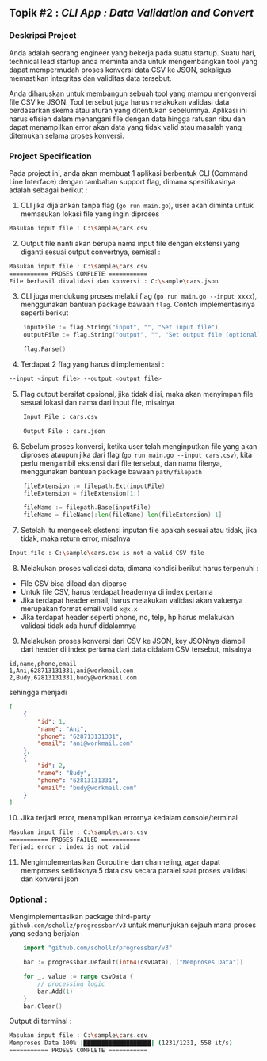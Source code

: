 
## Topik #2 : *CLI App : Data Validation and Convert*

### Deskripsi Project 

Anda adalah seorang engineer yang bekerja pada suatu startup. Suatu hari, technical lead startup anda meminta anda untuk mengembangkan tool yang dapat mempermudah proses konversi data CSV ke JSON, sekaligus memastikan integritas dan validitas data tersebut. 

Anda diharuskan untuk membangun sebuah tool yang mampu mengonversi file CSV ke JSON. Tool tersebut juga harus melakukan validasi data berdasarkan skema atau aturan yang ditentukan sebelumnya. Aplikasi ini harus efisien dalam menangani file dengan data hingga ratusan ribu dan dapat menampilkan error akan data yang tidak valid atau masalah yang ditemukan selama proses konversi.


### Project Specification

Pada project ini, anda akan membuat 1 aplikasi berbentuk CLI (Command Line Interface) dengan tambahan support flag, dimana spesifikasinya adalah sebagai berikut :

1. CLI jika dijalankan tanpa flag (```go run main.go```), user akan diminta untuk memasukan lokasi file yang ingin diproses

```bash
Masukan input file : C:\sample\cars.csv
```

2. Output file nanti akan berupa nama input file dengan ekstensi yang diganti sesuai output convertnya, semisal :

```bash
Masukan input file : C:\sample\cars.csv
=========== PROSES COMPLETE ===========
File berhasil divalidasi dan konversi : C:\sample\cars.json
```

3. CLI juga mendukung proses melalui flag (```go run main.go --input xxxx```), menggunakan bantuan package bawaan ```flag```. Contoh implementasinya seperti berikut

```go
	inputFile := flag.String("input", "", "Set input file")
	outputFile := flag.String("output", "", "Set output file (optional)")

	flag.Parse()
```


4. Terdapat 2 flag yang harus diimplementasi :

```bash
--input <input_file> --output <output_file>
```

5. Flag output bersifat opsional, jika tidak diisi, maka akan menyimpan file sesuai lokasi dan nama dari input file, misalnya 

```bash
    Input File : cars.csv

    Output File : cars.json
```

6. Sebelum proses konversi, ketika user telah menginputkan file yang akan diproses ataupun jika dari flag (```go run main.go --input cars.csv```), kita perlu mengambil ekstensi dari file tersebut, dan nama filenya, menggunakan bantuan package bawaan ```path/filepath```

```go
    fileExtension := filepath.Ext(inputFile)
    fileExtension = fileExtension[1:]

    fileName := filepath.Base(inputFile)
    fileName = fileName[:len(fileName)-len(fileExtension)-1]
```

7. Setelah itu mengecek ekstensi inputan file apakah sesuai atau tidak, jika tidak, maka return error, misalnya

```bash
Input file : C:\sample\cars.csx is not a valid CSV file
```

8. Melakukan proses validasi data, dimana kondisi berikut harus terpenuhi :

- File CSV bisa diload dan diparse
- Untuk file CSV, harus terdapat headernya di index pertama
- Jika terdapat header email, harus melakukan validasi akan valuenya merupakan format email valid ```x@x.x```
- Jika terdapat header seperti phone, no, telp, hp harus melakukan validasi tidak ada huruf didalamnya

9. Melakukan proses konversi dari CSV ke JSON, key JSONnya diambil dari header di index pertama dari data didalam CSV tersebut, misalnya 

```csv
id,name,phone,email
1,Ani,628713131331,ani@workmail.com
2,Budy,62813131331,budy@workmail.com
```

sehingga menjadi

```json
[
    {
        "id": 1,
        "name": "Ani",
        "phone": "628713131331",
        "email": "ani@workmail.com"
    },
    {
        "id": 2,
        "name": "Budy",
        "phone": "62813131331",
        "email": "budy@workmail.com"
    }
]
```

10. Jika terjadi error, menampilkan errornya kedalam console/terminal

```bash
Masukan input file : C:\sample\cars.csv
=========== PROSES FAILED ===========
Terjadi error : index is not valid 
```

11. Mengimplementasikan Goroutine dan channeling, agar dapat memproses setidaknya 5 data csv secara paralel saat proses validasi dan konversi json


### Optional :
Mengimplementasikan package third-party ```github.com/schollz/progressbar/v3``` untuk menunjukan sejauh mana proses yang sedang berjalan

```go
    import "github.com/schollz/progressbar/v3"

	bar := progressbar.Default(int64(csvData), ("Memproses Data"))

	for _, value := range csvData {
        // processing logic
        bar.Add(1)
    }
    bar.Clear()
```

Output di terminal :

```bash
Masukan input file : C:\sample\cars.csv
Memproses Data 100% |███████████████████| (1231/1231, 558 it/s)
=========== PROSES COMPLETE ===========
```